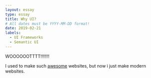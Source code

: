 ```yaml
---
layout: essay
type: essay
title: Why UI?
# All dates must be YYYY-MM-DD format!
date: 2019-02-21  
labels:
  - UI Frameworks
  - Semantic UI
---
```


WOOOOOOTTTT!!!!!!!


I used to make such [awesome](http://htmlpreview.github.io/https://github.com/davidvliang/historyofsurfing/blob/master/index.html) websites, but now i just make modern websites.
